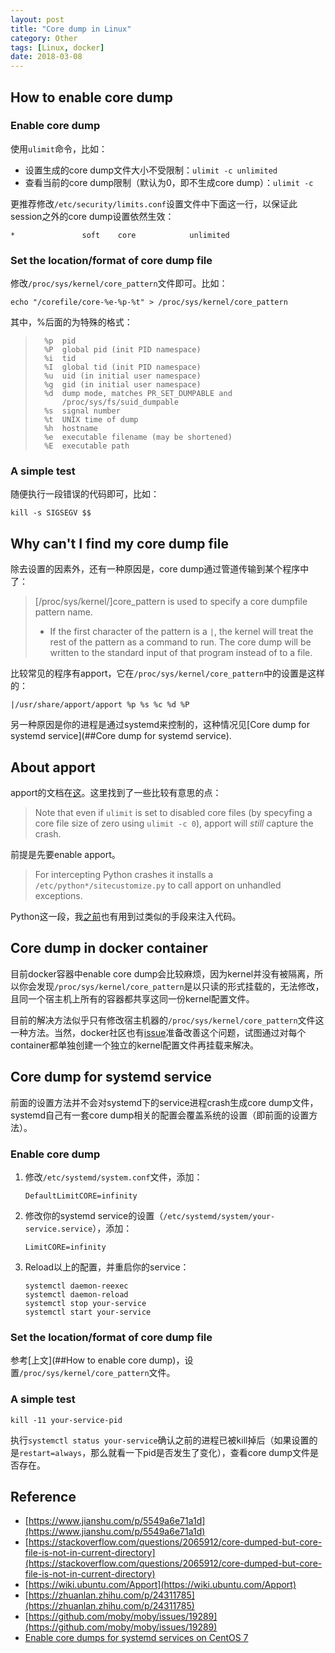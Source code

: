 ```yaml
---
layout: post
title: "Core dump in Linux"
category: Other
tags: [Linux, docker]
date: 2018-03-08
---
```


## How to enable core dump ##

### Enable core dump ###

使用`ulimit`命令，比如：

- 设置生成的core dump文件大小不受限制：`ulimit -c unlimited`
- 查看当前的core dump限制（默认为0，即不生成core dump）：`ulimit -c`

更推荐修改`/etc/security/limits.conf`设置文件中下面这一行，以保证此session之外的core dump设置依然生效：

```
*               soft    core            unlimited
```

### Set the location/format of core dump file ###

修改`/proc/sys/kernel/core_pattern`文件即可。比如：

```
echo "/corefile/core-%e-%p-%t" > /proc/sys/kernel/core_pattern
```

其中，%后面的为特殊的格式：

> ```
> 	%p	pid
> 	%P	global pid (init PID namespace)
> 	%i	tid
> 	%I	global tid (init PID namespace)
> 	%u	uid (in initial user namespace)
> 	%g	gid (in initial user namespace)
> 	%d	dump mode, matches PR_SET_DUMPABLE and
> 		/proc/sys/fs/suid_dumpable
> 	%s	signal number
> 	%t	UNIX time of dump
> 	%h	hostname
> 	%e	executable filename (may be shortened)
> 	%E	executable path
> ```

<!--break-->

### A simple test ###

随便执行一段错误的代码即可，比如：

```
kill -s SIGSEGV $$
```

## Why can't I find my core dump file ##

除去设置的因素外，还有一种原因是，core dump通过管道传输到某个程序中了：

> [/proc/sys/kernel/]core_pattern is used to specify a core dumpfile pattern name.
>
> - If the first character of the pattern is a `|`, the kernel will treat the rest of the pattern as a command to run. The core dump will be written to the standard input of that program instead of to a file.

比较常见的程序有apport，它在`/proc/sys/kernel/core_pattern`中的设置是这样的：

```
|/usr/share/apport/apport %p %s %c %d %P
```

另一种原因是你的进程是通过systemd来控制的，这种情况见[Core dump for systemd service](##Core dump for systemd service).

## About apport ##

apport的文档在[这](https://wiki.ubuntu.com/Apport)。这里找到了一些比较有意思的点：

> Note that even if `ulimit` is set to disabled core files (by specyfing a core file size of zero using `ulimit -c 0`), apport will *still* capture the crash.

前提是先要enable apport。

> For intercepting Python crashes it installs a `/etc/python*/sitecustomize.py` to call apport on unhandled exceptions.

Python这一段，我[之前](/python/2017/12/12/Inject-python-code-before-__main__-function)也有用到过类似的手段来注入代码。

## Core dump in docker container ##

目前docker容器中enable core dump会比较麻烦，因为kernel并没有被隔离，所以你会发现`/proc/sys/kernel/core_pattern`是以只读的形式挂载的，无法修改，且同一个宿主机上所有的容器都共享这同一份kernel配置文件。

目前的解决方法似乎只有修改宿主机器的`/proc/sys/kernel/core_pattern`文件这一种方法。当然，docker社区也有[issue](https://github.com/moby/moby/issues/19289)准备改善这个问题，试图通过对每个container都单独创建一个独立的kernel配置文件再挂载来解决。

## Core dump for systemd service

前面的设置方法并不会对systemd下的service进程crash生成core dump文件，systemd自己有一套core dump相关的配置会覆盖系统的设置（即前面的设置方法）。

### Enable core dump

1. 修改`/etc/systemd/system.conf`文件，添加：

   ```
   DefaultLimitCORE=infinity
   ```

2. 修改你的systemd service的设置（`/etc/systemd/system/your-service.service`），添加：

   ```
   LimitCORE=infinity
   ```

3. Reload以上的配置，并重启你的service：

   ```
   systemctl daemon-reexec
   systemctl daemon-reload
   systemctl stop your-service
   systemctl start your-service
   ```

### Set the location/format of core dump file

参考[上文](##How to enable core dump)，设置`/proc/sys/kernel/core_pattern`文件。

### A simple test

```
kill -11 your-service-pid
```

执行`systemctl status your-service`确认之前的进程已被kill掉后（如果设置的是`restart=always`，那么就看一下pid是否发生了变化），查看core dump文件是否存在。

## Reference ##

- [https://www.jianshu.com/p/5549a6e71a1d](https://www.jianshu.com/p/5549a6e71a1d)
- [https://stackoverflow.com/questions/2065912/core-dumped-but-core-file-is-not-in-current-directory](https://stackoverflow.com/questions/2065912/core-dumped-but-core-file-is-not-in-current-directory)
- [https://wiki.ubuntu.com/Apport](https://wiki.ubuntu.com/Apport)
- [https://zhuanlan.zhihu.com/p/24311785](https://zhuanlan.zhihu.com/p/24311785)
- [https://github.com/moby/moby/issues/19289](https://github.com/moby/moby/issues/19289)
- [Enable core dumps for systemd services on CentOS 7](http://wangpidong.blogspot.com/2016/06/enable-core-dumps-for-systemd-services.html)

